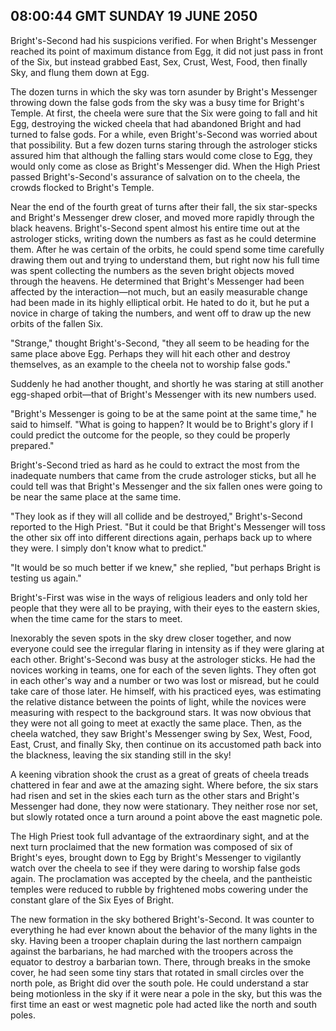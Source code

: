 ## 08:00:44 GMT SUNDAY 19 JUNE 2050
Bright's-Second had his suspicions verified. For when Bright's Messenger reached its point of maximum distance from Egg, it did not just pass in front of the Six, but instead grabbed East, Sex, Crust, West, Food, then finally Sky, and flung them down at Egg.

The dozen turns in which the sky was torn asunder by Bright's Messenger throwing down the false gods from the sky was a busy time for Bright's Temple. At first, the cheela were sure that the Six were going to fall and hit Egg, destroying the wicked cheela that had abandoned Bright and had turned to false gods. For a while, even Bright's-Second was worried about that possibility. But a few dozen turns staring through the astrologer sticks assured him that although the falling stars would come close to Egg, they would only come as close as Bright's Messenger did. When the High Priest passed Bright's-Second's assurance of salvation on to the cheela, the crowds flocked to Bright's Temple.

Near the end of the fourth great of turns after their fall, the six star-specks and Bright's Messenger drew closer, and moved more rapidly through the black heavens. Bright's-Second spent almost his entire time out at the astrologer sticks, writing down the numbers as fast as he could determine them. After he was certain of the orbits, he could spend some time carefully drawing them out and trying to understand them, but right now his full time was spent collecting the numbers as the seven bright objects moved through the heavens. He determined that Bright's Messenger had been affected by the interaction&mdash;not much, but an easily measurable change had been made in its highly elliptical orbit. He hated to do it, but he put a novice in charge of taking the numbers, and went off to draw up the new orbits of the fallen Six.

"Strange," thought Bright's-Second, "they all seem to be heading for the same place above Egg. Perhaps they will hit each other and destroy themselves, as an example to the cheela not to worship false gods."

Suddenly he had another thought, and shortly he was staring at still another egg-shaped orbit&mdash;that of Bright's Messenger with its new numbers used.

"Bright's Messenger is going to be at the same point at the same time," he said to himself. "What is going to happen? It would be to Bright's glory if I could predict the outcome for the people, so they could be properly prepared."

Bright's-Second tried as hard as he could to extract the most from the inadequate numbers that came from the crude astrologer sticks, but all he could tell was that Bright's Messenger and the six fallen ones were going to be near the same place at the same time.

"They look as if they will all collide and be destroyed," Bright's-Second reported to the High Priest. "But it could be that Bright's Messenger will toss the other six off into different directions again, perhaps back up to where they were. I simply don't know what to predict."

"It would be so much better if we knew," she replied, "but perhaps Bright is testing us again."

Bright's-First was wise in the ways of religious leaders and only told her people that they were all to be praying, with their eyes to the eastern skies, when the time came for the stars to meet.

Inexorably the seven spots in the sky drew closer together, and now everyone could see the irregular flaring in intensity as if they were glaring at each other. Bright's-Second was busy at the astrologer sticks. He had the novices working in teams, one for each of the seven lights. They often got in each other's way and a number or two was lost or misread, but he could take care of those later. He himself, with his practiced eyes, was estimating the relative distance between the points of light, while the novices were measuring with respect to the background stars. It was now obvious that they were not all going to meet at exactly the same place. Then, as the cheela watched, they saw Bright's Messenger swing by Sex, West, Food, East, Crust, and finally Sky, then continue on its accustomed path back into the blackness, leaving the six standing still in the sky!

A keening vibration shook the crust as a great of greats of cheela treads chattered in fear and awe at the amazing sight. Where before, the six stars had risen and set in the skies each turn as the other stars and Bright's Messenger had done, they now were stationary. They neither rose nor set, but slowly rotated once a turn around a point above the east magnetic pole.

The High Priest took full advantage of the extraordinary sight, and at the next turn proclaimed that the new formation was composed of six of Bright's eyes, brought down to Egg by Bright's Messenger to vigilantly watch over the cheela to see if they were daring to worship false gods again. The proclamation was accepted by the cheela, and the pantheistic temples were reduced to rubble by frightened mobs cowering under the constant glare of the Six Eyes of Bright.

The new formation in the sky bothered Bright's-Second. It was counter to everything he had ever known about the behavior of the many lights in the sky. Having been a trooper chaplain during the last northern campaign against the barbarians, he had marched with the troopers across the equator to destroy a barbarian town. There, through breaks in the smoke cover, he had seen some tiny stars that rotated in small circles over the north pole, as Bright did over the south pole. He could understand a star being motionless in the sky if it were near a pole in the sky, but this was the first time an east or west magnetic pole had acted like the north and south poles.
